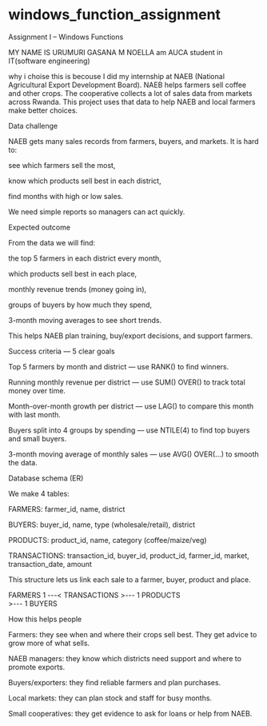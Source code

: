 # windows_function_assignment
Assignment I – Windows Functions

MY NAME IS URUMURI GASANA M NOELLA am AUCA student in IT(software engineering)

why i choise this is becouse I did my internship at NAEB (National Agricultural Export Development Board). NAEB helps farmers sell coffee and other crops. The cooperative collects a lot of sales data from markets across Rwanda. This project uses that data to help NAEB and local farmers make better choices.

Data challenge

NAEB gets many sales records from farmers, buyers, and markets. It is hard to:

see which farmers sell the most,

know which products sell best in each district,

find months with high or low sales.

We need simple reports so managers can act quickly.

Expected outcome

From the data we will find:

the top 5 farmers in each district every month,

which products sell best in each place,

monthly revenue trends (money going in),

groups of buyers by how much they spend,

3-month moving averages to see short trends.

This helps NAEB plan training, buy/export decisions, and support farmers.

Success criteria — 5 clear goals

Top 5 farmers by month and district — use RANK() to find winners.

Running monthly revenue per district — use SUM() OVER() to track total money over time.

Month-over-month growth per district — use LAG() to compare this month with last month.

Buyers split into 4 groups by spending — use NTILE(4) to find top buyers and small buyers.

3-month moving average of monthly sales — use AVG() OVER(...) to smooth the data.

Database schema (ER)

We make 4 tables:

FARMERS: farmer_id, name, district

BUYERS: buyer_id, name, type (wholesale/retail), district

PRODUCTS: product_id, name, category (coffee/maize/veg)

TRANSACTIONS: transaction_id, buyer_id, product_id, farmer_id, market, transaction_date, amount

This structure lets us link each sale to a farmer, buyer, product and place.

FARMERS  1 ---< TRANSACTIONS >--- 1  PRODUCTS
           \
            >--- 1  BUYERS

How this helps people

Farmers: they see when and where their crops sell best. They get advice to grow more of what sells.

NAEB managers: they know which districts need support and where to promote exports.

Buyers/exporters: they find reliable farmers and plan purchases.

Local markets: they can plan stock and staff for busy months.

Small cooperatives: they get evidence to ask for loans or help from NAEB.


